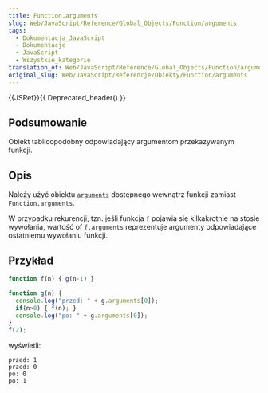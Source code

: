 ```yaml
---
title: Function.arguments
slug: Web/JavaScript/Reference/Global_Objects/Function/arguments
tags:
  - Dokumentacja_JavaScript
  - Dokumentacje
  - JavaScript
  - Wszystkie_kategorie
translation_of: Web/JavaScript/Reference/Global_Objects/Function/arguments
original_slug: Web/JavaScript/Referencje/Obiekty/Function/arguments
---
```

{{JSRef}}{{ Deprecated_header() }}

## Podsumowanie

Obiekt tablicopodobny odpowiadający argumentom przekazywanym funkcji.

## Opis

Należy użyć obiektu [`arguments`](pl/Dokumentacja_j%c4%99zyka_JavaScript_1.5/Funkcje/arguments) dostępnego wewnątrz funkcji zamiast `Function.arguments`.

W przypadku rekurencji, tzn. jeśli funkcja `f` pojawia się kilkakrotnie na stosie wywołania, wartość of `f.arguments` reprezentuje argumenty odpowiadające ostatniemu wywołaniu funkcji.

## Przykład

```js
function f(n) { g(n-1) }

function g(n) {
  console.log("przed: " + g.arguments[0]);
  if(n>0) { f(n); }
  console.log("po: " + g.arguments[0]);
}
f(2);
```

wyświetli:

    przed: 1
    przed: 0
    po: 0
    po: 1
